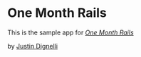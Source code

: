 # One Month Rails

This is the sample app for 
[*One Month Rails*](htttp://onemonthrails.com)

by [Justin Dignelli](http://simplestrategiesllc.com)
